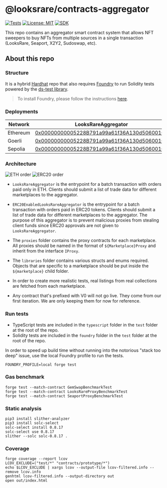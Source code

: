 # @looksrare/contracts-aggregator

[![Tests](https://github.com/LooksRare/contracts-aggregator/actions/workflows/tests.yaml/badge.svg)](https://github.com/LooksRare/contracts-aggregator/actions/workflows/tests.yaml)
[![License: MIT](https://img.shields.io/badge/License-MIT-blue.svg)](https://opensource.org/licenses/MIT)
[![SDK](https://img.shields.io/badge/SDK-library-red)](https://github.com/LooksRare/sdk-aggregator)

This repo contains an aggregator smart contract system that allows NFT sweepers to buy NFTs from multiple sources in a single transaction (LooksRare, Seaport, X2Y2, Sudoswap, etc).

## About this repo

### Structure

It is a hybrid [Hardhat](https://hardhat.org/) repo that also requires [Foundry](https://book.getfoundry.sh/index.html) to run Solidity tests powered by the [ds-test library](https://github.com/dapphub/ds-test/).

> To install Foundry, please follow the instructions [here](https://book.getfoundry.sh/getting-started/installation.html).

### Deployments

| Network  | LooksRareAggregator                                                                                                           | ERC20EnabledLooksRareAggregator                                                                                               | LooksRareProxy                                                                                                               | LooksRareV2Proxy                                                                                                              | SeaportProxy                                                                                                                  |
| -------- | ----------------------------------------------------------------------------------------------------------------------------- | ----------------------------------------------------------------------------------------------------------------------------- | ---------------------------------------------------------------------------------------------------------------------------- | ----------------------------------------------------------------------------------------------------------------------------- | ----------------------------------------------------------------------------------------------------------------------------- |
| Ethereum | [0x00000000005228B791a99a61f36A130d50600106](https://etherscan.io/address/0x00000000005228B791a99a61f36A130d50600106)         | [0x0000000000a35231D7706BD1eE827d43245655aB](https://etherscan.io/address/0x0000000000a35231D7706BD1eE827d43245655aB)         | [0x0000000000DA151039Ed034d1C5BACb47C284Ed1](https://etherscan.io/address/0x0000000000DA151039Ed034d1C5BACb47C284Ed1)        | [0x000000000074f2e99d7602fCA3cf0ffdCa906495](https://etherscan.io/address/0x000000000074f2e99d7602fCA3cf0ffdCa906495)         | [0x000000000055d65008F1dFf7167f24E70DB431F6](https://etherscan.io/address/0x000000000055d65008F1dFf7167f24E70DB431F6)         |
| Goerli   | [0x00000000005228B791a99a61f36A130d50600106](https://goerli.etherscan.io/address/0x00000000005228B791a99a61f36A130d50600106)  | [0x0000000000a35231D7706BD1eE827d43245655aB](https://goerli.etherscan.io/address/0x0000000000a35231D7706BD1eE827d43245655aB)  | [0xd23F81a978E8F88F1c289C69D87fFC7D0b56b3c0](https://goerli.etherscan.io/address/0xd23F81a978E8F88F1c289C69D87fFC7D0b56b3c0) | [0x5AAf7A47A96f4695b4c5F4d4706C04ae606FA59f](https://goerli.etherscan.io/address/0x5AAf7A47A96f4695b4c5F4d4706C04ae606FA59f)  | [0x000000000055d65008F1dFf7167f24E70DB431F6](https://goerli.etherscan.io/address/0x000000000055d65008F1dFf7167f24E70DB431F6)  |
| Sepolia  | [0x00000000005228B791a99a61f36A130d50600106](https://sepolia.etherscan.io/address/0x00000000005228B791a99a61f36A130d50600106) | [0x0000000000a35231D7706BD1eE827d43245655aB](https://sepolia.etherscan.io/address/0x0000000000a35231D7706BD1eE827d43245655aB) |                                                                                                                              | [0xbe1A28000cfE2009051ac6F5b865BC03a04be875](https://sepolia.etherscan.io/address/0xbe1A28000cfE2009051ac6F5b865BC03a04be875) | [0x000000000055d65008F1dFf7167f24E70DB431F6](https://sepolia.etherscan.io/address/0x000000000055d65008F1dFf7167f24E70DB431F6) |

### Architecture

![ETH order](https://user-images.githubusercontent.com/98446738/200664905-b7bd4126-d6bd-4d35-aad0-7b99f1ef84fa.jpeg)
![ERC20 order](https://user-images.githubusercontent.com/98446738/200664939-f4b21fb3-e045-4b65-95b6-bb5db053ea47.jpeg)

- `LooksRareAggregator` is the entrypoint for a batch transaction with orders paid only in ETH. Clients should submit a list of trade data for different marketplaces to the aggregator.

- `ERC20EnabledLooksRareAggregator` is the entrypoint for a batch transaction with orders paid in ERC20 tokens. Clients should submit a list of trade data for different marketplaces to the aggregator. The purpose of this aggregator is to prevent malicious proxies from stealing client funds since ERC20 approvals are not given to `LooksRareAggregator`.

- The `proxies` folder contains the proxy contracts for each marketplace. All proxies should be named in the format of `${Marketplace}Proxy` and inherit from the interface `IProxy`.

- The `libraries` folder contains various structs and enums required. Objects that are specific to a marketplace should be put inside the `${marketplace}` child folder.

- In order to create more realistic tests, real listings from real collections are fetched from each marketplace.

- Any contract that's prefixed with V0 will not go live. They come from our first iteration. We are only keeping them for now for reference.

### Run tests

- TypeScript tests are included in the `typescript` folder in the `test` folder at the root of the repo.
- Solidity tests are included in the `foundry` folder in the `test` folder at the root of the repo.

In order to speed up build time without running into the notorious "stack too deep" issue,
use the local Foundry profile to run the tests.

`FOUNDRY_PROFILE=local forge test`

### Gas benchmark

```
forge test --match-contract GemSwapBenchmarkTest
forge test --match-contract LooksRareProxyBenchmarkTest
forge test --match-contract SeaportProxyBenchmarkTest
```

### Static analysis

```
pip3 install slither-analyzer
pip3 install solc-select
solc-select install 0.8.17
solc-select use 0.8.17
slither --solc solc-0.8.17 .
```

### Coverage

```
forge coverage --report lcov
LCOV_EXCLUDE=("test/*" "contracts/prototype/*")
echo $LCOV_EXCLUDE | xargs lcov --output-file lcov-filtered.info --remove lcov.info
genhtml lcov-filtered.info --output-directory out
open out/index.html
```
